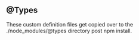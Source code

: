## @Types

These custom definition files get copied over to the ./node_modules/@types directory post npm install.
